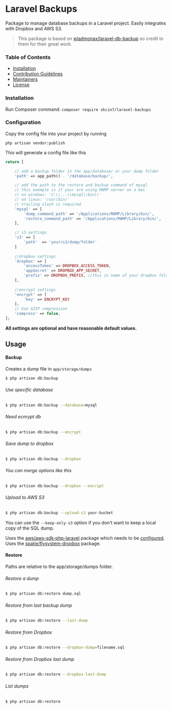 # Laravel Backups

Package to manage database backups in a Laravel project. Easily integrates with Dropbox and AWS S3.

> This package is based on [wladmonax/laravel-db-backup](https://github.com/wladmonax/laravel-db-backup) so credit to them for their great work.

### Table of Contents

- [Installation](#installation)
- [Contribution Guidelines](#contribution-guidelines)
- [Maintainers](#maintainers)
- [License](#license)

### Installation

Run Composer command: `composer require skcin7/laravel-backups`

### Configuration

Copy the config file into your project by running
```
php artisan vendor:publish
```

This will generate a config file like this
```php
return [

    // add a backup folder in the app/database/ or your dump folder
    'path' => app_path() . '/database/backup/',

    // add the path to the restore and backup command of mysql
    // this exemple is if your are using MAMP server on a mac
    // on windows: 'C:\\...\\mysql\\bin\\'
    // on linux: '/usr/bin/'
    // trailing slash is required
    'mysql' => [
        'dump_command_path' => '/Applications/MAMP/Library/bin/',
        'restore_command_path' => '/Applications/MAMP/Library/bin/',
    ],

    // s3 settings
    's3' => [
        'path'  => 'your/s3/dump/folder'
    ]
    
    //dropbox settings
    'dropbox' => [
        'accessToken' => DROPBOX_ACCESS_TOKEN,
        'appSecret' => DROPBOX_APP_SECRET,
        'prefix' => DROPBOX_PREFIX, //this is name of your dropbox folder
    ],
    
    //encrypt settings
    'encrypt' => [
        'key' => ENCRYPT_KEY
    ],
    // Use GZIP compression
    'compress' => false,
];

```

__All settings are optional and have reasonable default values.__




## Usage

#### Backup
Creates a dump file in `app/storage/dumps`
```sh
$ php artisan db:backup
```

###### Use specific database
```sh
$ php artisan db:backup --database=mysql
```
###### Need ecnrypt db
```sh
$ php artisan db:backup --encrypt
```
###### Save dump to dropbox
```sh
$ php artisan db:backup --dropbox
```
###### You can merge options like this
```sh
$ php artisan db:backup --dropbox --encrypt
```

###### Upload to AWS S3
```sh
$ php artisan db:backup --upload-s3 your-bucket
```

You can use the `--keep-only-s3` option if you don't want to keep a local copy of the SQL dump.

Uses the [aws/aws-sdk-php-laravel](https://github.com/aws/aws-sdk-php-laravel) package which needs to be [configured](https://github.com/aws/aws-sdk-php-laravel#configuration).                                                                                                                                                                
Uses the [spatie/flysystem-dropbox](https://github.com/spatie/flysystem-dropbox) package.                                                                                                                                                                                                   

#### Restore
Paths are relative to the app/storage/dumps folder.

###### Restore a dump
```sh
$ php artisan db:restore dump.sql
```

###### Restore from last backup dump
```sh
$ php artisan db:restore --last-dump
```

###### Restore from Dropbox
```sh
$ php artisan db:restore --dropbox-dump=filename.sql
```

###### Restore from Dropbox last dump
```sh
$ php artisan db:restore --dropbox-last-dump
```

###### List dumps
```sh
$ php artisan db:restore
```